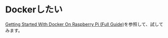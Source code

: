 # Dockerしたい

[Getting Started With Docker On Raspberry Pi (Full Guide)](https://raspberrytips.com/docker-on-raspberry-pi/)を参照して、試してみます。
